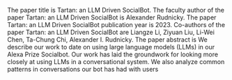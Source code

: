 The paper title is Tartan: an LLM Driven SocialBot.
The faculty author of the paper Tartan: an LLM Driven SocialBot is Alexander Rudnicky.
The paper Tartan: an LLM Driven SocialBot publication year is 2023.
Co-authors of the paper Tartan: an LLM Driven SocialBot are Liangze Li, Ziyuan Liu, Li-Wei Chen, Ta-Chung Chi, Alexander I. Rudnicky.
The paper abstract is We describe our work to date on using large language models (LLMs) in our Alexa Prize Socialbot. Our work has laid the groundwork for looking more closely at using LLMs in a conversational system. We also analyze common patterns in conversations our bot has had with users
